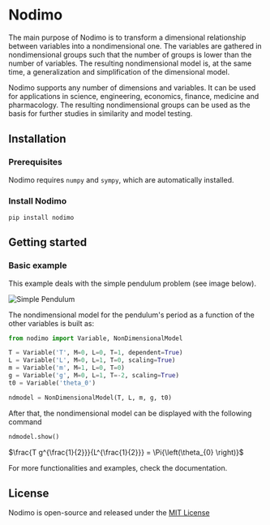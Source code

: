 # Nodimo

The main purpose of Nodimo is to transform a dimensional relationship
between variables into a nondimensional one. The variables are gathered
in nondimensional groups such that the number of groups is lower than
the number of variables. The resulting nondimensional model is, at the
same time, a generalization and simplification of the dimensional model.

Nodimo supports any number of dimensions and variables. It can be used
for applications in science, engineering, economics, finance, medicine
and pharmacology. The resulting nondimensional groups can be used as the
basis for further studies in similarity and model testing.

## Installation

### Prerequisites
Nodimo requires `numpy` and `sympy`, which are automatically installed.

### Install Nodimo
```shell
pip install nodimo
```

## Getting started
### Basic example
This example deals with the simple pendulum problem (see image below).

![Simple Pendulum](https://github.com/rodrigopcastro018/nodimo/blob/main/example/simple_pendulum.png)

The nondimensional model for the pendulum's period as a function of the other
variables is built as:
```python
from nodimo import Variable, NonDimensionalModel

T = Variable('T', M=0, L=0, T=1, dependent=True)
L = Variable('L', M=0, L=1, T=0, scaling=True)
m = Variable('m', M=1, L=0, T=0)
g = Variable('g', M=0, L=1, T=-2, scaling=True)
t0 = Variable('theta_0')

ndmodel = NonDimensionalModel(T, L, m, g, t0)
```

After that, the nondimensional model can be displayed with the following command
```python
ndmodel.show()
```
$`\frac{T g^{\frac{1}{2}}}{L^{\frac{1}{2}}} = \Pi{\left(\theta_{0} \right)}`$

For more functionalities and examples, check the documentation.

## License
Nodimo is open-source and released under the [MIT License](LICENSE)